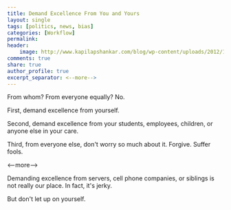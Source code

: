 ```yaml
---
title: Demand Excellence From You and Yours
layout: single
tags: [politics, news, bias]
categories: [Workflow]
permalink: 
header:
    image: http://www.kapilapshankar.com/blog/wp-content/uploads/2012/11/Soaring-Eagle-1.jpg
comments: true
share: true
author_profile: true
excerpt_separator: <--more-->
---
```


From whom? From everyone equally? No. 

First, demand excellence from yourself.

Second, demand excellence from your students, employees, children, or anyone else in your care.

Third, from everyone else, don't worry so much about it. Forgive. Suffer fools. 

<--more-->


Demanding excellence from servers, cell phone companies, or siblings is not really our place. In fact, it's jerky. 

But don't let up on yourself.
